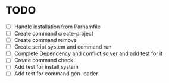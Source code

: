 # TODO

- [ ] Handle installation from Parhamfile
- [ ] Create command create-project
- [ ] Create command remove
- [ ] Create script system and command run
- [ ] Complete Dependency and conflict solver and add test for it
- [ ] Create command check
- [ ] Add test for install system
- [ ] Add test for command gen-loader
